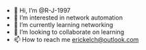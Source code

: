 - 👋 Hi, I’m @R-J-1997
- 👀 I’m interested in network automation
- 🌱 I’m currently learning networking
- 💞️ I’m looking to collaborate on learning
- 📫 How to reach me erickelch@outlook.com

<!---
R-J-1997/R-J-1997 is a ✨ special ✨ repository because its `README.md` (this file) appears on your GitHub profile.
You can click the Preview link to take a look at your changes.
--->
